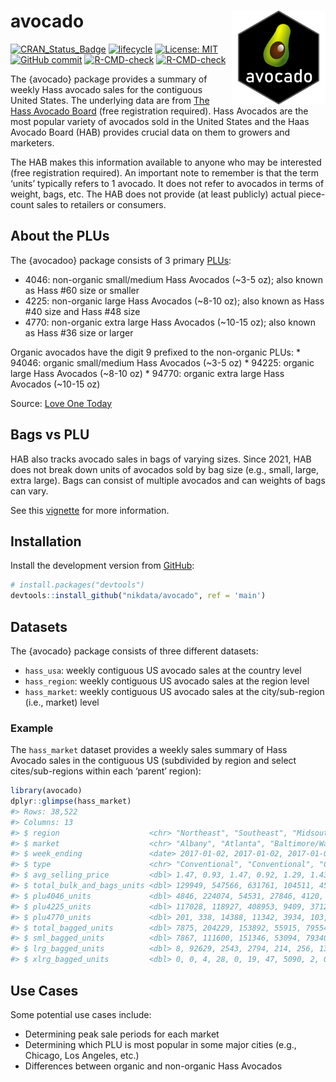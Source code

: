 
<!-- README.md is generated from README.Rmd. Please edit that file -->

# avocado <a href='https://nikdata.github.io/avocado/'><img src='man/figures/avocado.png' align="right" width="150" height="150" />

<!-- badges: start -->

[![CRAN_Status_Badge](https://www.r-pkg.org/badges/version/avocado)](https://cran.r-project.org/package=avocado)
[![lifecycle](https://img.shields.io/badge/lifecycle-experimental-orange.svg)](https://lifecycle.r-lib.org/articles/stages.html#experimental)
[![License:
MIT](https://img.shields.io/badge/License-MIT-blue.svg)](https://opensource.org/licenses/MIT)
[![GitHub
commit](https://img.shields.io/github/last-commit/nikdata/avocado)](https://github.com/nikdata/avocado/commit/main)
[![R-CMD-check](https://github.com/nikdata/avocado/workflows/R-CMD-check/badge.svg)](https://github.com/nikdata/avocado/actions)
[![R-CMD-check](https://github.com/nikdata/avocado/actions/workflows/R-CMD-check.yaml/badge.svg)](https://github.com/nikdata/avocado/actions/workflows/R-CMD-check.yaml)
<!-- badges: end -->

The {avocado} package provides a summary of weekly Hass avocado sales
for the contiguous United States. The underlying data are from [The Hass
Avocado Board](https://hassavocadoboard.com) (free registration
required). Hass Avocados are the most popular variety of avocados sold
in the United States and the Haas Avocado Board (HAB) provides crucial
data on them to growers and marketers.

The HAB makes this information available to anyone who may be interested
(free registration required). An important note to remember is that the
term ‘units’ typically refers to 1 avocado. It does not refer to
avocados in terms of weight, bags, etc. The HAB does not provide (at
least publicly) actual piece-count sales to retailers or consumers.

## About the PLUs

The {avocadoo} package consists of 3 primary
[PLUs](https://en.wikipedia.org/wiki/Price_look-up_code):

- 4046: non-organic small/medium Hass Avocados (~3-5 oz); also known as
  Hass \#60 size or smaller
- 4225: non-organic large Hass Avocados (~8-10 oz); also known as Hass
  \#40 size and Hass \#48 size
- 4770: non-organic extra large Hass Avocados (~10-15 oz); also known as
  Hass \#36 size or larger

Organic avocados have the digit 9 prefixed to the non-organic PLUs: \*
94046: organic small/medium Hass Avocados (~3-5 oz) \* 94225: organic
large Hass Avocados (~8-10 oz) \* 94770: organic extra large Hass
Avocados (~10-15 oz)

Source: [Love One
Today](https://loveonetoday.com/how-to/identify-hass-avocados/)

## Bags vs PLU

HAB also tracks avocado sales in bags of varying sizes. Since 2021, HAB
does not break down units of avocados sold by bag size (e.g., small,
large, extra large). Bags can consist of multiple avocados and can
weights of bags can vary.

See this
[vignette](https://nikdata.github.io/avocado/articles/a_intro.html) for
more information.

## Installation

Install the development version from [GitHub](https://github.com/):

``` r
# install.packages("devtools")
devtools::install_github("nikdata/avocado", ref = 'main')
```

## Datasets

The {avocado} package consists of three different datasets:

- `hass_usa`: weekly contiguous US avocado sales at the country level
- `hass_region`: weekly contiguous US avocado sales at the region level
- `hass_market`: weekly contiguous US avocado sales at the
  city/sub-region (i.e., market) level

### Example

The `hass_market` dataset provides a weekly sales summary of Hass
Avocado sales in the contiguous US (subdivided by region and select
cites/sub-regions within each ‘parent’ region):

``` r
library(avocado)
dplyr::glimpse(hass_market)
#> Rows: 38,522
#> Columns: 13
#> $ region                    <chr> "Northeast", "Southeast", "Midsouth", "West"…
#> $ market                    <chr> "Albany", "Atlanta", "Baltimore/Washington",…
#> $ week_ending               <date> 2017-01-02, 2017-01-02, 2017-01-02, 2017-01…
#> $ type                      <chr> "Conventional", "Conventional", "Conventiona…
#> $ avg_selling_price         <dbl> 1.47, 0.93, 1.47, 0.92, 1.29, 1.43, 1.21, 1.…
#> $ total_bulk_and_bags_units <dbl> 129949, 547566, 631761, 104511, 458831, 1053…
#> $ plu4046_units             <dbl> 4846, 224074, 54531, 27846, 4120, 1286, 4776…
#> $ plu4225_units             <dbl> 117028, 118927, 408953, 9409, 371224, 58532,…
#> $ plu4770_units             <dbl> 201, 338, 14388, 11342, 3934, 103, 15037, 11…
#> $ total_bagged_units        <dbl> 7875, 204229, 153892, 55915, 79554, 45430, 5…
#> $ sml_bagged_units          <dbl> 7867, 111600, 151346, 53094, 79340, 45156, 4…
#> $ lrg_bagged_units          <dbl> 8, 92629, 2543, 2794, 214, 256, 13712, 1079,…
#> $ xlrg_bagged_units         <dbl> 0, 0, 4, 28, 0, 19, 47, 5090, 2, 0, 917, 98,…
```

## Use Cases

Some potential use cases include:

- Determining peak sale periods for each market
- Determining which PLU is most popular in some major cities (e.g.,
  Chicago, Los Angeles, etc.)
- Differences between organic and non-organic Hass Avocados
